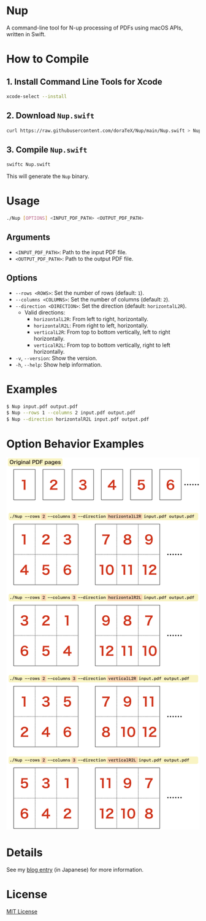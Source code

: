 # Nup
A command-line tool for N-up processing of PDFs using macOS APIs, written in Swift.

# How to Compile
## 1. Install Command Line Tools for Xcode

```sh
xcode-select --install
```

## 2. Download `Nup.swift`

```sh
curl https://raw.githubusercontent.com/doraTeX/Nup/main/Nup.swift > Nup.swift
```

## 3. Compile `Nup.swift`

```sh
swiftc Nup.swift
```

This will generate the `Nup` binary.

# Usage

```sh
./Nup [OPTIONS] <INPUT_PDF_PATH> <OUTPUT_PDF_PATH>
```

## Arguments

* `<INPUT_PDF_PATH>`:  Path to the input PDF file.
* `<OUTPUT_PDF_PATH>`: Path to the output PDF file.

## Options
* `--rows <ROWS>`:  Set the number of rows (default: `1`).
* `--columns <COLUMNS>`: Set the number of columns (default: `2`).
* `--direction <DIRECTION>`: Set the direction (default: `horizontalL2R`).
  * Valid directions:
     * `horizontalL2R`: From left to right, horizontally.
     * `horizontalR2L`: From right to left, horizontally.
     * `verticalL2R`: From top to bottom vertically, left to right horizontally.
     * `verticalR2L`: From top to bottom vertically, right to left horizontally.
* `-v`, `--version`: Show the version.
* `-h`, `--help`: Show help information.

# Examples

```sh
$ Nup input.pdf output.pdf
$ Nup --rows 1 --columns 2 input.pdf output.pdf
$ Nup --direction horizontalR2L input.pdf output.pdf
```

# Option Behavior Examples

![Option Behavior Examples](examples.png)

# Details

See my [blog entry](https://doratex.hatenablog.jp/entry/20240425/1713981026) (in Japanese) for more information.

# License

[MIT License](./LICENSE)

